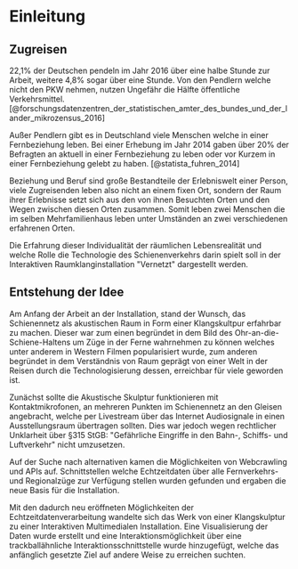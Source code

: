 # Einleitung

## Zugreisen

22,1% der Deutschen pendeln im Jahr 2016 über eine halbe Stunde zur Arbeit, weitere 4,8% sogar über eine Stunde. Von den Pendlern welche nicht den PKW nehmen, nutzen Ungefähr die Hälfte öffentliche Verkehrsmittel.[@forschungsdatenzentren_der_statistischen_amter_des_bundes_und_der_lander_mikrozensus_2016] 

Außer Pendlern gibt es in Deutschland viele Menschen welche in einer Fernbeziehung leben. Bei einer Erhebung im Jahr 2014 gaben über 20% der Befragten an aktuell in einer Fernbeziehung zu leben oder vor Kurzem in einer Fernbeziehung gelebt zu haben. [@statista_fuhren_2014] 

Beziehung und Beruf sind große Bestandteile der Erlebniswelt einer Person, viele Zugreisenden leben also nicht an einem fixen Ort, sondern der Raum ihrer Erlebnisse setzt sich aus den von ihnen Besuchten Orten und den Wegen zwischen diesen Orten zusammen. Somit leben zwei Menschen die im selben Mehrfamilienhaus leben unter Umständen an zwei verschiedenen erfahrenen Orten. 

Die Erfahrung dieser Individualität der räumlichen Lebensrealität und welche Rolle die Technologie des Schienenverkehrs darin spielt soll in der Interaktiven Raumklanginstallation "Vernetzt" dargestellt werden.



## Entstehung der Idee

Am Anfang der Arbeit an der Installation, stand der Wunsch, das Schienennetz als akustischen Raum in Form einer Klangskultpur erfahrbar zu machen. Dieser war zum einen begründet in dem Bild des Ohr-an-die-Schiene-Haltens um Züge in der Ferne wahrnehmen zu können welches unter anderem in Western Filmen popularisiert wurde, zum anderen begründet in dem Verständnis von Raum geprägt von einer Welt in der Reisen durch die Technologisierung dessen, erreichbar für viele geworden ist.

 Zunächst sollte die Akustische Skulptur funktionieren mit Kontaktmikrofonen, an mehreren Punkten im Schienennetz an den Gleisen angebracht, welche per Livestream über das Internet Audiosignale in einen Ausstellungsraum übertragen sollten. Dies war jedoch wegen rechtlicher Unklarheit über §315 StGB: "Gefährliche Eingriffe in den Bahn-, Schiffs- und Luftverkehr" nicht umzusetzen. 

Auf der Suche nach alternativen kamen die Möglichkeiten von Webcrawling und APIs auf. Schnittstellen welche Echtzeitdaten über alle Fernverkehrs- und Regionalzüge zur Verfügung stellen wurden gefunden und ergaben die neue Basis für die Installation. 

Mit den dadurch neu eröffneten Möglichkeiten der Echtzeitdatenverarbeitung wandelte sich das Werk von einer Klangskulptur zu einer Interaktiven Multimedialen Installation. Eine Visualisierung der Daten wurde erstellt und eine Interaktionsmöglichkeit über eine trackballähnliche Interaktionsschnittstelle wurde hinzugefügt, welche das anfänglich gesetzte Ziel auf andere Weise zu erreichen suchten. 

